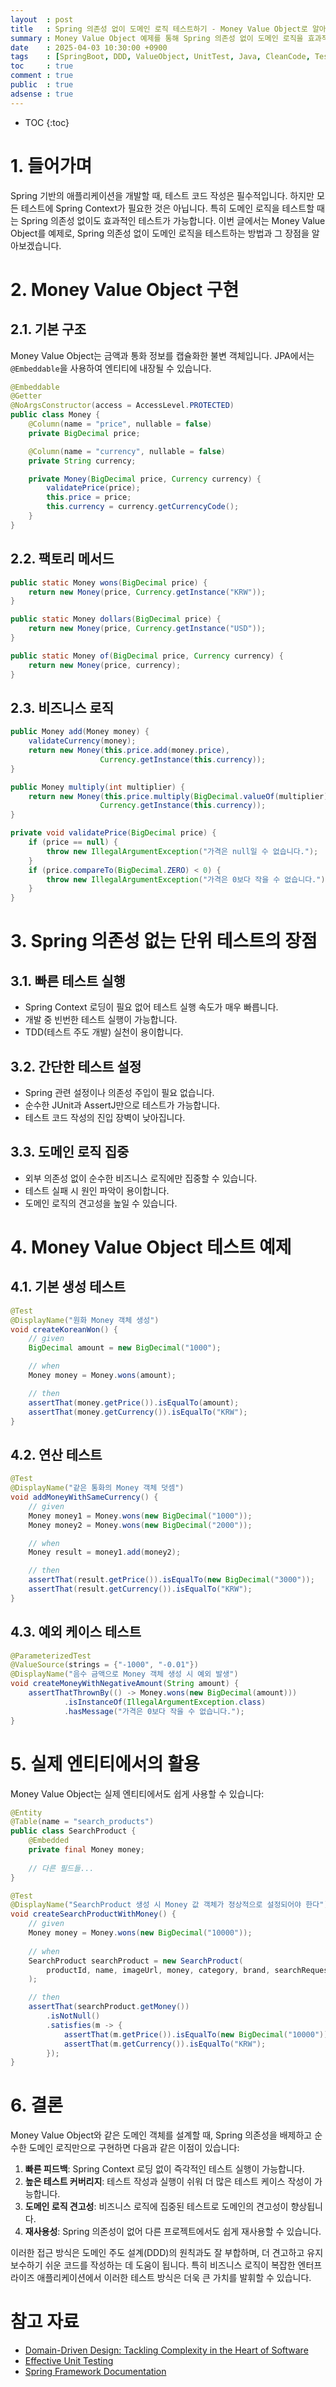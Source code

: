 ```yaml
---
layout  : post
title   : Spring 의존성 없이 도메인 로직 테스트하기 - Money Value Object로 알아보는 효과적인 단위 테스트
summary : Money Value Object 예제를 통해 Spring 의존성 없이 도메인 로직을 효과적으로 테스트하는 방법을 알아봅니다.
date    : 2025-04-03 10:30:00 +0900
tags    : [SpringBoot, DDD, ValueObject, UnitTest, Java, CleanCode, TestCode]
toc     : true
comment : true
public  : true
adsense : true
---
```


* TOC
{:toc}

# 1. 들어가며

Spring 기반의 애플리케이션을 개발할 때, 테스트 코드 작성은 필수적입니다. 하지만 모든 테스트에 Spring Context가 필요한 것은 아닙니다. 특히 도메인 로직을 테스트할 때는 Spring 의존성 없이도 효과적인 테스트가 가능합니다. 이번 글에서는 Money Value Object를 예제로, Spring 의존성 없이 도메인 로직을 테스트하는 방법과 그 장점을 알아보겠습니다.

# 2. Money Value Object 구현

## 2.1. 기본 구조

Money Value Object는 금액과 통화 정보를 캡슐화한 불변 객체입니다. JPA에서는 `@Embeddable`을 사용하여 엔티티에 내장될 수 있습니다.

```java
@Embeddable
@Getter
@NoArgsConstructor(access = AccessLevel.PROTECTED)
public class Money {
    @Column(name = "price", nullable = false)
    private BigDecimal price;

    @Column(name = "currency", nullable = false)
    private String currency;

    private Money(BigDecimal price, Currency currency) {
        validatePrice(price);
        this.price = price;
        this.currency = currency.getCurrencyCode();
    }
}
```

## 2.2. 팩토리 메서드

```java
public static Money wons(BigDecimal price) {
    return new Money(price, Currency.getInstance("KRW"));
}

public static Money dollars(BigDecimal price) {
    return new Money(price, Currency.getInstance("USD"));
}

public static Money of(BigDecimal price, Currency currency) {
    return new Money(price, currency);
}
```

## 2.3. 비즈니스 로직

```java
public Money add(Money money) {
    validateCurrency(money);
    return new Money(this.price.add(money.price), 
                    Currency.getInstance(this.currency));
}

public Money multiply(int multiplier) {
    return new Money(this.price.multiply(BigDecimal.valueOf(multiplier)), 
                    Currency.getInstance(this.currency));
}

private void validatePrice(BigDecimal price) {
    if (price == null) {
        throw new IllegalArgumentException("가격은 null일 수 없습니다.");
    }
    if (price.compareTo(BigDecimal.ZERO) < 0) {
        throw new IllegalArgumentException("가격은 0보다 작을 수 없습니다.");
    }
}
```

# 3. Spring 의존성 없는 단위 테스트의 장점

## 3.1. 빠른 테스트 실행
- Spring Context 로딩이 필요 없어 테스트 실행 속도가 매우 빠릅니다.
- 개발 중 빈번한 테스트 실행이 가능합니다.
- TDD(테스트 주도 개발) 실천이 용이합니다.

## 3.2. 간단한 테스트 설정
- Spring 관련 설정이나 의존성 주입이 필요 없습니다.
- 순수한 JUnit과 AssertJ만으로 테스트가 가능합니다.
- 테스트 코드 작성의 진입 장벽이 낮아집니다.

## 3.3. 도메인 로직 집중
- 외부 의존성 없이 순수한 비즈니스 로직에만 집중할 수 있습니다.
- 테스트 실패 시 원인 파악이 용이합니다.
- 도메인 로직의 견고성을 높일 수 있습니다.

# 4. Money Value Object 테스트 예제

## 4.1. 기본 생성 테스트

```java
@Test
@DisplayName("원화 Money 객체 생성")
void createKoreanWon() {
    // given
    BigDecimal amount = new BigDecimal("1000");

    // when
    Money money = Money.wons(amount);

    // then
    assertThat(money.getPrice()).isEqualTo(amount);
    assertThat(money.getCurrency()).isEqualTo("KRW");
}
```

## 4.2. 연산 테스트

```java
@Test
@DisplayName("같은 통화의 Money 객체 덧셈")
void addMoneyWithSameCurrency() {
    // given
    Money money1 = Money.wons(new BigDecimal("1000"));
    Money money2 = Money.wons(new BigDecimal("2000"));

    // when
    Money result = money1.add(money2);

    // then
    assertThat(result.getPrice()).isEqualTo(new BigDecimal("3000"));
    assertThat(result.getCurrency()).isEqualTo("KRW");
}
```

## 4.3. 예외 케이스 테스트

```java
@ParameterizedTest
@ValueSource(strings = {"-1000", "-0.01"})
@DisplayName("음수 금액으로 Money 객체 생성 시 예외 발생")
void createMoneyWithNegativeAmount(String amount) {
    assertThatThrownBy(() -> Money.wons(new BigDecimal(amount)))
            .isInstanceOf(IllegalArgumentException.class)
            .hasMessage("가격은 0보다 작을 수 없습니다.");
}
```

# 5. 실제 엔티티에서의 활용

Money Value Object는 실제 엔티티에서도 쉽게 사용할 수 있습니다:

```java
@Entity
@Table(name = "search_products")
public class SearchProduct {
    @Embedded
    private final Money money;
    
    // 다른 필드들...
}

@Test
@DisplayName("SearchProduct 생성 시 Money 값 객체가 정상적으로 설정되어야 한다")
void createSearchProductWithMoney() {
    // given
    Money money = Money.wons(new BigDecimal("10000"));
    
    // when
    SearchProduct searchProduct = new SearchProduct(
        productId, name, imageUrl, money, category, brand, searchRequest
    );

    // then
    assertThat(searchProduct.getMoney())
        .isNotNull()
        .satisfies(m -> {
            assertThat(m.getPrice()).isEqualTo(new BigDecimal("10000"));
            assertThat(m.getCurrency()).isEqualTo("KRW");
        });
}
```

# 6. 결론

Money Value Object와 같은 도메인 객체를 설계할 때, Spring 의존성을 배제하고 순수한 도메인 로직만으로 구현하면 다음과 같은 이점이 있습니다:

1. **빠른 피드백**: Spring Context 로딩 없이 즉각적인 테스트 실행이 가능합니다.
2. **높은 테스트 커버리지**: 테스트 작성과 실행이 쉬워 더 많은 테스트 케이스 작성이 가능합니다.
3. **도메인 로직 견고성**: 비즈니스 로직에 집중된 테스트로 도메인의 견고성이 향상됩니다.
4. **재사용성**: Spring 의존성이 없어 다른 프로젝트에서도 쉽게 재사용할 수 있습니다.

이러한 접근 방식은 도메인 주도 설계(DDD)의 원칙과도 잘 부합하며, 더 견고하고 유지보수하기 쉬운 코드를 작성하는 데 도움이 됩니다. 특히 비즈니스 로직이 복잡한 엔터프라이즈 애플리케이션에서 이러한 테스트 방식은 더욱 큰 가치를 발휘할 수 있습니다.

# 참고 자료
- [Domain-Driven Design: Tackling Complexity in the Heart of Software](https://www.amazon.com/Domain-Driven-Design-Tackling-Complexity-Software/dp/0321125215)
- [Effective Unit Testing](https://www.manning.com/books/effective-unit-testing)
- [Spring Framework Documentation](https://docs.spring.io/spring-framework/docs/current/reference/html/)

